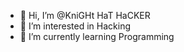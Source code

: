 - 👋 Hi, I’m @KniGHt HaT HaCKER
- 👀 I’m interested in Hacking
- 🌱 I’m currently learning Programming
